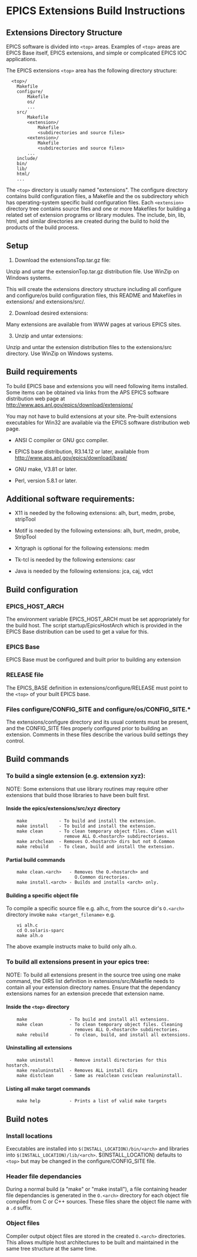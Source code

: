 # EPICS Extensions Build Instructions

## Extensions Directory Structure

EPICS software is divided into `<top>` areas. Examples of `<top>` areas
are EPICS Base itself, EPICS extensions, and simple or complicated EPICS
IOC applications.

The EPICS extensions `<top>` area has the following directory structure:

```
  <top>/
    Makefile
    configure/
        Makefile
        os/
        ...
    src/
        Makefile
        <extension>/
            Makefile
            <subdirectories and source files>
        <extension>/
            Makefile
            <subdirectories and source files>
        ...
    include/
    bin/
    lib/
    html/
    ...
```

The `<top>` directory is usually named "extensions". The configure
directory contains build configuration files, a Makefile and the os
subdirectory which has operating-system specific build configuration
files. Each `<extension>` directory tree contains source files and one
or more Makefiles for building a related set of extension programs or
library modules. The include, bin, lib, html, and similar directories
are created during the build to hold the products of the build process.

## Setup

1. Download the extensionsTop.tar.gz file:

Unzip and untar the extensionTop.tar.gz distribution file. Use WinZip on
Windows systems.

This will create the extensions directory structure including all
configure and configure/os build configuration files, this README and
Makefiles in extensions/ and extensions/src/.

2. Download desired extensions:

Many extensions are available from WWW pages at various EPICS sites.

3. Unzip and untar extensions:

Unzip and untar the extension distribution files to the extensions/src
directory. Use WinZip on Windows systems.

## Build requirements

To build EPICS base and extensions you will need following items
installed. Some items can be obtained via links from the APS EPICS
software distribution web page at
    http://www.aps.anl.gov/epics/download/extensions/

You may not have to build extensions at your site. Pre-built extensions
executables for Win32 are available via the EPICS software distribution
web page.

* ANSI C compiler or GNU gcc compiler.

* EPICS base distribution, R3.14.12 or later, available from
    http://www.aps.anl.gov/epics/download/base/

* GNU make, V3.81 or later.

* Perl, version 5.8.1 or later.

## Additional software requirements:

* X11 is needed by the following extensions:
  alh, burt, medm, probe, stripTool

* Motif is needed by the following extensions:
  alh, burt, medm, probe, StripTool

* Xrtgraph is optional for the following extensions:
  medm

* Tk-tcl is needed by the following extensions:
  casr

* Java is needed by the following extensions:
  jca, caj, vdct

## Build configuration

### EPICS_HOST_ARCH

The environment variable EPICS_HOST_ARCH must be set appropriately for
the build host. The script startup/EpicsHostArch which is provided in
the EPICS Base distribution can be used to get a value for this.

### EPICS Base

EPICS Base must be configured and built prior to building any extension

### RELEASE file

The EPICS_BASE definition in extensions/configure/RELEASE must point to
the `<top>` of your built EPICS base.

### Files configure/CONFIG_SITE and configure/os/CONFIG_SITE.*

The extensions/configure directory and its usual contents must be
present, and the CONFIG_SITE files properly configured prior to building
an extension. Comments in these files describe the various build
settings they control.

## Build commands

### To build a single extension (e.g. extension xyz):

NOTE: Some extensions that use library routines may require other
extensions that build those libraries to have been built first.

#### Inside the epics/extensions/src/xyz directory

```
    make            - To build and install the extension.
    make install    - To build and install the extension.
    make clean      - To clean temporary object files. Clean will
                      remove ALL O.<hostarch> subdirectoriess.
    make archclean  - Removes O.<hostarch> dirs but not O.Common
    make rebuild    - To clean, build and install the extension.
```

#### Partial build commands

```
    make clean.<arch>   - Removes the O.<hostarch> and
                          O.Common directories.
    make install.<arch> - Builds and installs <arch> only.
```

#### Building a specific object file

To compile a specific source file e.g. alh.c, from the source dir's
`O.<arch>` directory invoke `make <target_filename>` e.g.

```
    vi alh.c
    cd O.solaris-sparc
    make alh.o
```

The above example instructs make to build only alh.o.

### To build all extensions present in your epics tree:

NOTE: To build all extensions present in the source tree using one make
command, the DIRS list definition in extensions/src/Makefile needs to
contain all your extension directory names. Ensure that the dependancy
extensions names for an extension precede that extension name.

#### Inside the `<top>` directory

```
    make                - To build and install all extensions.
    make clean          - To clean temporary object files. Cleaning
                          removes ALL O.<hostarch> subdirectories.
    make rebuild        - To clean, build, and install all extensions.
```

#### Uninstalling all extensions

```
    make uninstall      - Remove install directories for this hostarch.
    make realuninstall  - Removes ALL install dirs
    make distclean      - Same as realclean cvsclean realuninstall.
```

#### Listing all make target commands

```
    make help           - Prints a list of valid make targets
```

## Build notes

### Install locations

Executables are installed into `$(INSTALL_LOCATION)/bin/<arch>` and
libraries into `$(INSTALL_LOCATION)/lib/<arch>`. $(INSTALL_LOCATION)
defaults to `<top>` but may be changed in the configure/CONFIG_SITE
file.

### Header file dependancies

During a normal build (a "make" or "make install"), a file
containing header file dependancies is generated in the `O.<arch>`
directory for each object file compiled from C or C++ sources.
These files share the object file name with a `.d` suffix.

### Object files

Compiler output object files are stored in the created `O.<arch>`
directories. This allows multiple host architectures to be built
and maintained in the same tree structure at the same time.

